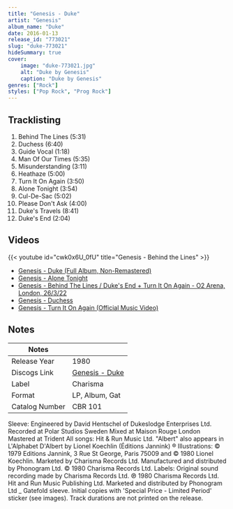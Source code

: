 ```yaml
---
title: "Genesis - Duke"
artist: "Genesis"
album_name: "Duke"
date: 2016-01-13
release_id: "773021"
slug: "duke-773021"
hideSummary: true
cover:
    image: "duke-773021.jpg"
    alt: "Duke by Genesis"
    caption: "Duke by Genesis"
genres: ["Rock"]
styles: ["Pop Rock", "Prog Rock"]
---
```


## Tracklisting
1. Behind The Lines (5:31)
2. Duchess (6:40)
3. Guide Vocal (1:18)
4. Man Of Our Times (5:35)
5. Misunderstanding (3:11)
6. Heathaze (5:00)
7. Turn It On Again (3:50)
8. Alone Tonight (3:54)
9. Cul-De-Sac (5:02)
10. Please Don't Ask (4:00)
11. Duke's Travels (8:41)
12. Duke's End (2:04)

## Videos
{{< youtube id="cwk0x6U_0fU" title="Genesis - Behind the Lines" >}}
- [Genesis - Duke (Full Album, Non-Remastered)](https://www.youtube.com/watch?v=9sV7NpH-4aE)
- [Genesis - Alone Tonight](https://www.youtube.com/watch?v=JUL3Zy6jxAY)
- [Genesis - Behind The Lines / Duke's End + Turn It On Again - O2 Arena, London, 26/3/22](https://www.youtube.com/watch?v=chvHm7CO2zk)
- [Genesis - Duchess](https://www.youtube.com/watch?v=J3fLoF-Jus0)
- [Genesis - Turn It On Again (Official Music Video)](https://www.youtube.com/watch?v=8OIkw9kJ0u4)


## Notes

| Notes          |             |
| ---------------| ----------- |
| Release Year   | 1980 |
| Discogs Link   | [Genesis - Duke](https://www.discogs.com/release/773021-Genesis-Duke) |
| Label          | Charisma |
| Format         | LP, Album, Gat |
| Catalog Number | CBR 101 |

Sleeve: Engineered by David Hentschel of Dukeslodge Enterprises Ltd. Recorded at Polar Studios Sweden Mixed at Maison Rouge London Mastered at Trident All songs: Hit & Run Music Ltd.  "Albert" also appears in L'Alphabet D'Albert by Lionel Koechlin (Éditions Jannink) ®  Illustrations: © 1979 Editions Jannink, 3 Rue St George, Paris 75009 and © 1980 Lionel Koechlin. Marketed by Charisma Records Ltd. Manufactured and distributed by Phonogram Ltd. © 1980 Charisma Records Ltd.  Labels: Original sound recording made by Charisma Records Ltd. ℗ 1980 Charisma Records Ltd. Hit and Run Music Publishing Ltd. Marketed and distributed by Phonogram Ltd _ Gatefold sleeve. Initial copies with 'Special Price - Limited Period' sticker (see images). Track durations are not printed on the release.

